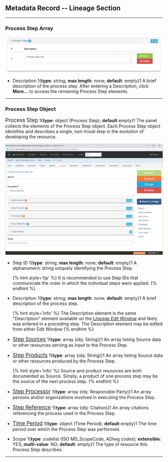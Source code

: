 ## Metadata Record -- Lineage Section
---

### Process Step Array

![Process Step Array](/assets/reference/edit-objects/metadata/lineage/processStep-array.png) 

 * <span class="md-element">Description</span> 1{**type**: string; **max length**: none; **default**: empty}1  A brief description of the process step.  After entering a <span class="md-element">Description</span>, click <strong class="btn btn-success btn-xs"> <i class="fa fa-pencil"> </i> More...</strong> to access the remaining <span class="md-panel">Process Step</span> elements. 
 
---

### Process Step Object

<span class="md-panel" style="font-size: larger">Process Step</span> 1{**type**: object (<span class="md-panel">Process Step</span>); **default** empty}1   The panel collects the elements of the <span class="md-panel">Process Step</span> object.  Each <span class="md-panel">Process Step</span> object identifies and describes a single, non-trivial step in the evolution of developing the resource. 

![Lineage Process Step Panel](/assets/reference/edit-objects/metadata/lineage/processStep-panel.png)

* <span class="md-element">Step ID</span> 1{**type**: string; **max length**: none; **default**: empty}1  A alphanumeric string uniquely identifying the <span class="md-panel">Process Step</span>.  

  {% hint style='tip' %}
  It is recommended to use <span class="md-element">Step IDs</span> that communicate the order in which the individual steps were applied.
  {% endhint %}

* <span class="md-element">Description</span> <i class="fa fa-asterisk required" title="Required"></i> 1{**type**: string; **max length**: none; **default**: empty}1  A brief description of the process step.  
 
  {% hint style='info' %}
  The <span class="md-element">Description</span> element is the same "Description" element available on the *[Lineage Edit Window](../lineage-section.md)* and likely was entered in a preceding step.  The <span class="md-element">Description</span> element may be edited from either <span class="md-window">Edit Window</span>
  {% endhint %} 

* [<span class="md-panel" style="font-size: larger">Step Sources</span>](stepSource-panel.md) 1{**type**: array (<span class="md-panel">obj: String</span>)}1  An array listing <span class="md-panel">Source</span> data or other resources serving as input to the <span class="md-panel">Process Step</span>.

* [<span class="md-panel" style="font-size: larger">Step Products</span>](stepProduct-panel.md) 1{**type**: array (<span class="md-panel">obj: String</span>)}1  An array listing <span class="md-panel">Source</span> data or other resources produced by the <span class="md-panel">Process Step</span>. 

  {% hint style='info' %}
  Source and product resources are both documented as <span class="md-panel">Source</span>.  Simply, a product of one process step may be the source of the next process step. 
  {% endhint %}

* [<span class="md-panel" style="font-size: larger">Step Processor</span>](stepProcessor-panel.md) 1{**type**: array (<span class="md-panel">obj: Responsible Party</span>)}1  An array persons and/or organizations involved in executing the <span class="md-panel">Process Step</span>. 

* [<span class="md-panel" style="font-size: larger">Step Reference</span>](stepCitation-panel.md) 1{**type**: array (<span class="md-panel">obj: Citation</span>)}1  An array citations referencing the process used in the <span class="md-panel">Process Step</span>. 

* [<span class="md-panel" style="font-size: larger">Time Period</span>](stepTime-panel.md) 1{**type**: object (<span class="md-panel">Time Period</span>); **default** empty}1  The time period over which the <span class="md-panel">Process Step</span> was performed. 

* <span class="md-element">Scope</span> 1{**type**: codelist (ISO MD_ScopeCode, ADIwg codes); **extensible**: YES; **multi-value**: NO; **default**: empty}1  The type of resource this <span class="md-panel">Process Step</span> describes. 

---
